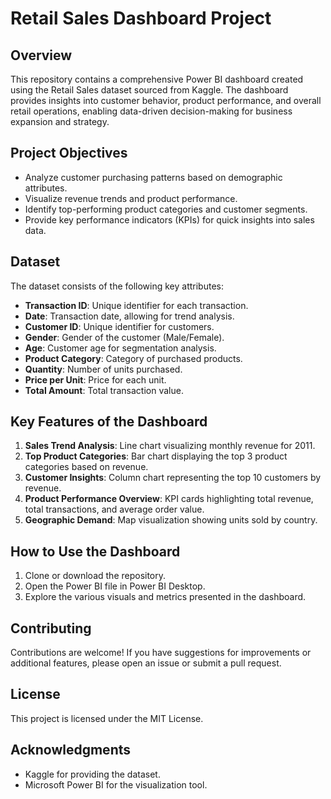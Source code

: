 # Retail Sales Dashboard Project

## Overview
This repository contains a comprehensive Power BI dashboard created using the Retail Sales dataset sourced from Kaggle. The dashboard provides insights into customer behavior, product performance, and overall retail operations, enabling data-driven decision-making for business expansion and strategy.

## Project Objectives
- Analyze customer purchasing patterns based on demographic attributes.
- Visualize revenue trends and product performance.
- Identify top-performing product categories and customer segments.
- Provide key performance indicators (KPIs) for quick insights into sales data.

## Dataset
The dataset consists of the following key attributes:
- **Transaction ID**: Unique identifier for each transaction.
- **Date**: Transaction date, allowing for trend analysis.
- **Customer ID**: Unique identifier for customers.
- **Gender**: Gender of the customer (Male/Female).
- **Age**: Customer age for segmentation analysis.
- **Product Category**: Category of purchased products.
- **Quantity**: Number of units purchased.
- **Price per Unit**: Price for each unit.
- **Total Amount**: Total transaction value.

## Key Features of the Dashboard
1. **Sales Trend Analysis**: Line chart visualizing monthly revenue for 2011.
2. **Top Product Categories**: Bar chart displaying the top 3 product categories based on revenue.
3. **Customer Insights**: Column chart representing the top 10 customers by revenue.
4. **Product Performance Overview**: KPI cards highlighting total revenue, total transactions, and average order value.
5. **Geographic Demand**: Map visualization showing units sold by country.

## How to Use the Dashboard
1. Clone or download the repository.
2. Open the Power BI file in Power BI Desktop.
3. Explore the various visuals and metrics presented in the dashboard.

## Contributing
Contributions are welcome! If you have suggestions for improvements or additional features, please open an issue or submit a pull request.

## License
This project is licensed under the MIT License.

## Acknowledgments
- Kaggle for providing the dataset.
- Microsoft Power BI for the visualization tool.

